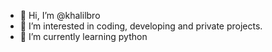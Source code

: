 - 👋 Hi, I’m @khalilbro
- 👀 I’m interested in coding, developing and private projects.
- 🌱 I’m currently learning python

<!---
khalilbro/khalilbro is a ✨ special ✨ repository because its `README.md` (this file) appears on your GitHub profile.
You can click the Preview link to take a look at your changes.
--->
